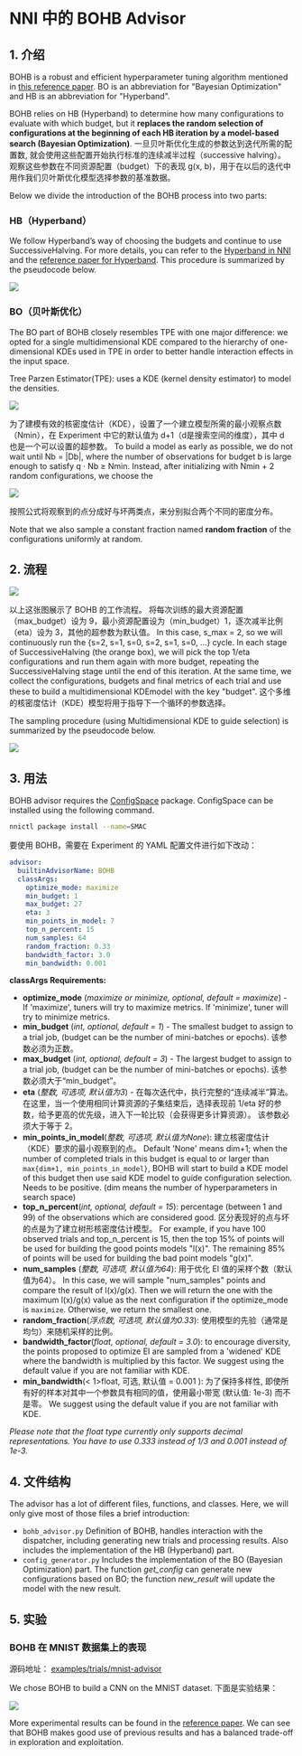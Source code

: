 # NNI 中的 BOHB Advisor

## 1. 介绍

BOHB is a robust and efficient hyperparameter tuning algorithm mentioned in [this reference paper](https://arxiv.org/abs/1807.01774). BO is an abbreviation for "Bayesian Optimization" and HB is an abbreviation for "Hyperband".

BOHB relies on HB (Hyperband) to determine how many configurations to evaluate with which budget, but it **replaces the random selection of configurations at the beginning of each HB iteration by a model-based search (Bayesian Optimization)**. 一旦贝叶斯优化生成的参数达到迭代所需的配置数, 就会使用这些配置开始执行标准的连续减半过程（successive halving）。 观察这些参数在不同资源配置（budget）下的表现 g(x, b)，用于在以后的迭代中用作我们贝叶斯优化模型选择参数的基准数据。

Below we divide the introduction of the BOHB process into two parts:

### HB（Hyperband）

We follow Hyperband’s way of choosing the budgets and continue to use SuccessiveHalving. For more details, you can refer to the [Hyperband in NNI](HyperbandAdvisor.md) and the [reference paper for Hyperband](https://arxiv.org/abs/1603.06560). This procedure is summarized by the pseudocode below.

![](../../img/bohb_1.png)

### BO（贝叶斯优化）

The BO part of BOHB closely resembles TPE with one major difference: we opted for a single multidimensional KDE compared to the hierarchy of one-dimensional KDEs used in TPE in order to better handle interaction effects in the input space.

Tree Parzen Estimator(TPE): uses a KDE (kernel density estimator) to model the densities.

![](../../img/bohb_2.png)

为了建模有效的核密度估计（KDE），设置了一个建立模型所需的最小观察点数（Nmin），在 Experiment 中它的默认值为 d+1（d是搜索空间的维度），其中 d 也是一个可以设置的超参数。 To build a model as early as possible, we do not wait until Nb = |Db|, where the number of observations for budget b is large enough to satisfy q · Nb ≥ Nmin. Instead, after initializing with Nmin + 2 random configurations, we choose the

![](../../img/bohb_3.png)

按照公式将观察到的点分成好与坏两类点，来分别拟合两个不同的密度分布。

Note that we also sample a constant fraction named **random fraction** of the configurations uniformly at random.

## 2. 流程

![](../../img/bohb_6.jpg)

以上这张图展示了 BOHB 的工作流程。 将每次训练的最大资源配置（max_budget）设为 9，最小资源配置设为（min_budget）1，逐次减半比例（eta）设为 3，其他的超参数为默认值。 In this case, s_max = 2, so we will continuously run the {s=2, s=1, s=0, s=2, s=1, s=0, ...} cycle. In each stage of SuccessiveHalving (the orange box), we will pick the top 1/eta configurations and run them again with more budget, repeating the SuccessiveHalving stage until the end of this iteration. At the same time, we collect the configurations, budgets and final metrics of each trial and use these to build a multidimensional KDEmodel with the key "budget". 这个多维的核密度估计（KDE）模型将用于指导下一个循环的参数选择。

The sampling procedure (using Multidimensional KDE to guide selection) is summarized by the pseudocode below.

![](../../img/bohb_4.png)

## 3. 用法

BOHB advisor requires the [ConfigSpace](https://github.com/automl/ConfigSpace) package. ConfigSpace can be installed using the following command.

```bash
nnictl package install --name=SMAC
```

要使用 BOHB，需要在 Experiment 的 YAML 配置文件进行如下改动：

```yaml
advisor:
  builtinAdvisorName: BOHB
  classArgs:
    optimize_mode: maximize
    min_budget: 1
    max_budget: 27
    eta: 3
    min_points_in_model: 7
    top_n_percent: 15
    num_samples: 64
    random_fraction: 0.33
    bandwidth_factor: 3.0
    min_bandwidth: 0.001
```

**classArgs Requirements:**

* **optimize_mode** (*maximize or minimize, optional, default = maximize*) - If 'maximize', tuners will try to maximize metrics. If 'minimize', tuner will try to minimize metrics.
* **min_budget** (*int, optional, default = 1*) - The smallest budget to assign to a trial job, (budget can be the number of mini-batches or epochs). 该参数必须为正数。
* **max_budget** (*int, optional, default = 3*) - The largest budget to assign to a trial job, (budget can be the number of mini-batches or epochs). 该参数必须大于“min_budget”。
* **eta** (*整数, 可选项, 默认值为3*) - 在每次迭代中，执行完整的“连续减半”算法。 在这里，当一个使用相同计算资源的子集结束后，选择表现前 1/eta 好的参数，给予更高的优先级，进入下一轮比较（会获得更多计算资源）。 该参数必须大于等于 2。
* **min_points_in_model**(*整数, 可选项, 默认值为None*): 建立核密度估计（KDE）要求的最小观察到的点。 Default 'None' means dim+1; when the number of completed trials in this budget is equal to or larger than `max{dim+1, min_points_in_model}`, BOHB will start to build a KDE model of this budget then use said KDE model to guide configuration selection. Needs to be positive. (dim means the number of hyperparameters in search space)
* **top_n_percent**(*int, optional, default = 15*): percentage (between 1 and 99) of the observations which are considered good. 区分表现好的点与坏的点是为了建立树形核密度估计模型。 For example, if you have 100 observed trials and top_n_percent is 15, then the top 15% of points will be used for building the good points models "l(x)". The remaining 85% of points will be used for building the bad point models "g(x)".
* **num_samples** (*整数, 可选项, 默认值为64*): 用于优化 EI 值的采样个数（默认值为64）。 In this case, we will sample "num_samples" points and compare the result of l(x)/g(x). Then we will return the one with the maximum l(x)/g(x) value as the next configuration if the optimize_mode is `maximize`. Otherwise, we return the smallest one.
* **random_fraction**(*浮点数, 可选项, 默认值为0.33*): 使用模型的先验（通常是均匀）来随机采样的比例。
* **bandwidth_factor**(*float, optional, default = 3.0*): to encourage diversity, the points proposed to optimize EI are sampled from a 'widened' KDE where the bandwidth is multiplied by this factor. We suggest using the default value if you are not familiar with KDE.
* **min_bandwidth**(< 1>float, 可选, 默认值 = 0.001 </em>): 为了保持多样性, 即使所有好的样本对其中一个参数具有相同的值，使用最小带宽 (默认值: 1e-3) 而不是零。 We suggest using the default value if you are not familiar with KDE.

*Please note that the float type currently only supports decimal representations. You have to use 0.333 instead of 1/3 and 0.001 instead of 1e-3.*

## 4. 文件结构

The advisor has a lot of different files, functions, and classes. Here, we will only give most of those files a brief introduction:

* `bohb_advisor.py` Definition of BOHB, handles interaction with the dispatcher, including generating new trials and processing results. Also includes the implementation of the HB (Hyperband) part.
* `config_generator.py` Includes the implementation of the BO (Bayesian Optimization) part. The function *get_config* can generate new configurations based on BO; the function *new_result* will update the model with the new result.

## 5. 实验

### BOHB 在 MNIST 数据集上的表现

源码地址： [examples/trials/mnist-advisor](https://github.com/Microsoft/nni/tree/master/examples/trials/)

We chose BOHB to build a CNN on the MNIST dataset. 下面是实验结果：

![](../../img/bohb_5.png)

More experimental results can be found in the [reference paper](https://arxiv.org/abs/1807.01774). We can see that BOHB makes good use of previous results and has a balanced trade-off in exploration and exploitation.